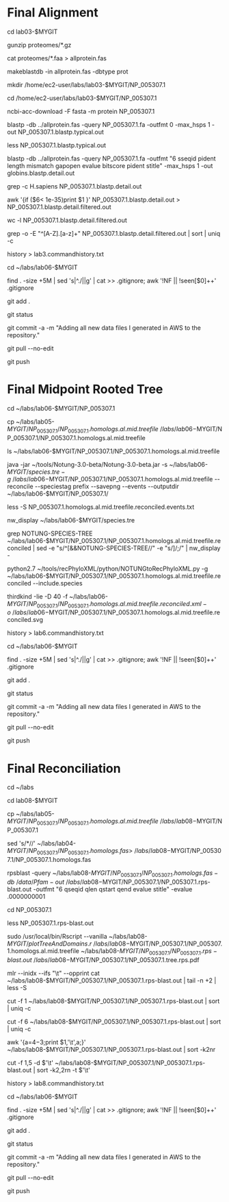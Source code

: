 # Final Alignment 

cd lab03-$MYGIT

gunzip proteomes/*.gz

cat  proteomes/*.faa > allprotein.fas

makeblastdb -in allprotein.fas -dbtype prot

mkdir /home/ec2-user/labs/lab03-$MYGIT/NP_005307.1

cd /home/ec2-user/labs/lab03-$MYGIT/NP_005307.1

ncbi-acc-download -F fasta -m protein NP_005307.1

blastp -db ../allprotein.fas -query NP_005307.1.fa -outfmt 0 -max_hsps 1 -out NP_005307.1.blastp.typical.out

less NP_005307.1.blastp.typical.out

blastp -db ../allprotein.fas -query NP_005307.1.fa  -outfmt "6 sseqid pident length mismatch gapopen evalue bitscore pident stitle"  -max_hsps 1 -out globins.blastp.detail.out

grep -c H.sapiens NP_005307.1.blastp.detail.out

awk '{if ($6< 1e-35)print $1 }' NP_005307.1.blastp.detail.out > NP_005307.1.blastp.detail.filtered.out

wc -l NP_005307.1.blastp.detail.filtered.out

grep -o -E "^[A-Z]\.[a-z]+" NP_005307.1.blastp.detail.filtered.out  | sort | uniq -c

history > lab3.commandhistory.txt

cd ~/labs/lab06-$MYGIT

find . -size +5M | sed 's|^\./||g' | cat >> .gitignore; awk '!NF || !seen[$0]++' .gitignore

git add .

git status

git commit -a -m "Adding all new data files I generated in AWS to the repository."

git pull --no-edit

git push 

# Final Midpoint Rooted Tree

cd ~/labs/lab06-$MYGIT/NP_005307.1

cp ~/labs/lab05-$MYGIT/NP_005307.1/NP_005307.1.homologs.al.mid.treefile ~/labs/lab06-$MYGIT/NP_005307.1/NP_005307.1.homologs.al.mid.treefile

ls ~/labs/lab06-$MYGIT/NP_005307.1/NP_005307.1.homologs.al.mid.treefile  

java -jar ~/tools/Notung-3.0-beta/Notung-3.0-beta.jar -s ~/labs/lab06-$MYGIT/species.tre -g ~/labs/lab06-$MYGIT/NP_005307.1/NP_005307.1.homologs.al.mid.treefile --reconcile --speciestag prefix --savepng --events --outputdir ~/labs/lab06-$MYGIT/NP_005307.1/

less -S NP_005307.1.homologs.al.mid.treefile.reconciled.events.txt

nw_display ~/labs/lab06-$MYGIT/species.tre

grep NOTUNG-SPECIES-TREE ~/labs/lab06-$MYGIT/NP_005307.1/NP_005307.1.homologs.al.mid.treefile.reconciled | sed -e "s/^\[&&NOTUNG-SPECIES-TREE//" -e "s/\]/;/" | nw_display -

python2.7 ~/tools/recPhyloXML/python/NOTUNGtoRecPhyloXML.py -g ~/labs/lab06-$MYGIT/NP_005307.1/NP_005307.1.homologs.al.mid.treefile.reconciled --include.species

thirdkind -Iie -D 40 -f ~/labs/lab06-$MYGIT/NP_005307.1/NP_005307.1.homologs.al.mid.treefile.reconciled.xml -o  ~/labs/lab06-$MYGIT/NP_005307.1/NP_005307.1.homologs.al.mid.treefile.reconciled.svg

history > lab6.commandhistory.txt

cd ~/labs/lab06-$MYGIT

find . -size +5M | sed 's|^\./||g' | cat >> .gitignore; awk '!NF || !seen[$0]++' .gitignore

git add .

git status

git commit -a -m "Adding all new data files I generated in AWS to the repository."

git pull --no-edit

git push 

# Final Reconciliation

cd ~/labs

 cd lab08-$MYGIT

cp ~/labs/lab05-$MYGIT/NP_005307.1/NP_005307.1.homologs.al.mid.treefile ~/labs/
lab08-$MYGIT/NP_005307.1

sed 's/*//' ~/labs/lab04-$MYGIT/NP_005307.1/NP_005307.1.homologs.fas > ~/labs/l
ab08-$MYGIT/NP_005307.1/NP_005307.1.homologs.fas

rpsblast -query ~/labs/lab08-$MYGIT/NP_005307.1/NP_005307.1.homologs.fas -db ~/data/Pfam -out ~/labs/lab08-$MYGIT/NP_005307.1/NP_005307.1.rps-blast.out  -outfmt "6 qseqid qlen qstart qend evalue stitle" -evalue .0000000001

cd NP_005307.1

less NP_005307.1.rps-blast.out

sudo /usr/local/bin/Rscript  --vanilla ~/labs/lab08-$MYGIT/plotTreeAndDomains.r ~/labs/lab08-$MYGIT/NP_005307.1/NP_005307.1.homologs.al.mid.treefile ~/labs/lab08-$MYGIT/NP_005307.1/NP_005307.1.rps-blast.out ~/labs/
lab08-$MYGIT/NP_005307.1/NP_005307.1.tree.rps.pdf


mlr --inidx --ifs "\t" --opprint  cat ~/labs/lab08-$MYGIT/NP_005307.1/NP_005307.1.rps-blast.out | tail -n +2 | less -S

cut -f 1 ~/labs/lab08-$MYGIT/NP_005307.1/NP_005307.1.rps-blast.out | sort | uniq -c

cut -f 6 ~/labs/lab08-$MYGIT/NP_005307.1/NP_005307.1.rps-blast.out | sort | uniq -c

awk '{a=$4-$3;print $1,'\t',a;}' ~/labs/lab08-$MYGIT/NP_005307.1/NP_005307.1.rps-blast.out |  sort  -k2nr

cut -f 1,5 -d $'\t' ~/labs/lab08-$MYGIT/NP_005307.1/NP_005307.1.rps-blast.out | sort -k2,2rn -t $'\t' 

history > lab8.commandhistory.txt

cd ~/labs/lab06-$MYGIT

find . -size +5M | sed 's|^\./||g' | cat >> .gitignore; awk '!NF || !seen[$0]++' .gitignore

git add .

git status

git commit -a -m "Adding all new data files I generated in AWS to the repository."

git pull --no-edit

git push 
